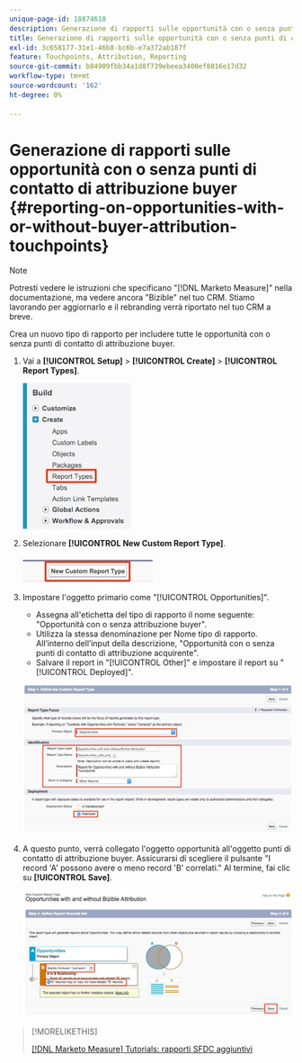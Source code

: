 ```yaml
---
unique-page-id: 18874618
description: Generazione di rapporti sulle opportunità con o senza punti di contatto di attribuzione buyer - [!DNL Marketo Measure]
title: Generazione di rapporti sulle opportunità con o senza punti di contatto di attribuzione buyer
exl-id: 3c658177-31e1-46b8-bc6b-e7a372ab187f
feature: Touchpoints, Attribution, Reporting
source-git-commit: b84909fbb34a1d8f739ebeea3400ef8816e17d32
workflow-type: tm+mt
source-wordcount: '162'
ht-degree: 0%

---
```


# Generazione di rapporti sulle opportunità con o senza punti di contatto di attribuzione buyer {#reporting-on-opportunities-with-or-without-buyer-attribution-touchpoints}

>[!NOTE]
>
>Potresti vedere le istruzioni che specificano &quot;[!DNL Marketo Measure]&quot; nella documentazione, ma vedere ancora &quot;Bizible&quot; nel tuo CRM. Stiamo lavorando per aggiornarlo e il rebranding verrà riportato nel tuo CRM a breve.

Crea un nuovo tipo di rapporto per includere tutte le opportunità con o senza punti di contatto di attribuzione buyer.

1. Vai a **[!UICONTROL Setup]** > **[!UICONTROL Create]** > **[!UICONTROL Report Types]**.

   ![](assets/1-1.jpg)

1. Selezionare **[!UICONTROL New Custom Report Type]**.

   ![](assets/2-1.jpg)

1. Impostare l&#39;oggetto primario come &quot;[!UICONTROL Opportunities]&quot;.

   * Assegna all&#39;etichetta del tipo di rapporto il nome seguente: &quot;Opportunità con o senza attribuzione buyer&quot;.
   * Utilizza la stessa denominazione per Nome tipo di rapporto. All’interno dell’input della descrizione, &quot;Opportunità con o senza punti di contatto di attribuzione acquirente&quot;.
   * Salvare il report in &quot;[!UICONTROL Other]&quot; e impostare il report su &quot;[!UICONTROL Deployed]&quot;.

   ![](assets/3-1.jpg)

1. A questo punto, verrà collegato l&#39;oggetto opportunità all&#39;oggetto punti di contatto di attribuzione buyer. Assicurarsi di scegliere il pulsante &quot;I record &#39;A&#39; possono avere o meno record &#39;B&#39; correlati.&quot; Al termine, fai clic su **[!UICONTROL Save]**.

   ![](assets/4-1.jpg)

>[!MORELIKETHIS]
>
>[[!DNL Marketo Measure] Tutorials: rapporti SFDC aggiuntivi](https://experienceleague.adobe.com/it/docs/marketo-measure-learn/tutorials/onboarding/marketo-measure-102/addtional-salesforce-reports)
